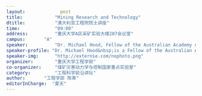 ```yaml
---
layout: 			post
title:       	  "Mining Research and Technology"
dtitle:      	  "澳大利亚工程院院士讲座"
time: 		  	  "09:00"
address:	  	  "重庆大学A区采矿实验大楼207会议室"
campus:	  	  "A"
speaker:	   	  "Dr. Michael Hood, Fellow of the Australian Academy of Technological Sciences and Engineering"
speaker-profile: "Dr. Michael Hood&nbsp;is a Fellow of the Australian Academy of Technological Sciences and Engineering, and Professor Emeritus at University of Queensland. He graduated from the University of Newcastle upon Tyne in the U.K. with two Bachelor of Science degrees: in Mechanical Engineering in 1971 and in Mining Engineering in 1973. He got doctoral degree at the University of Witwatersrand in 1978. He served successfully as an assistant professor of UC Berkeley，Senior Research Fellow in Lawrence Berkeley National Laboratory, Senior Research Associate in Flow Research, Inc., Founder and Chairman of the Board in Mining and Construction Technologies Inc., head and professor of mining engineering in Queensland university, and Chief Executive Officer at Cooperative Research Centre for Mining Technology and Equipment (CMTE). He has published more than 25 papers in refereed archival journals and more than 50 other papers at conferences. His research interest is Mechanical excavation and high pressure water erosion of rock-drilling and rock cutting and Rock mechanics."
speaker-img:	  "http://externie.com/nophoto.png"
organizer:		  "重庆大学工程学部"
co-organizer:	  "煤矿灾害动力学与控制国家重点实验室"
category:		  "工程科学前沿讲坛"
author:		  "工程学部 陈青"
editorInCharge:  "夏天"
---
```


